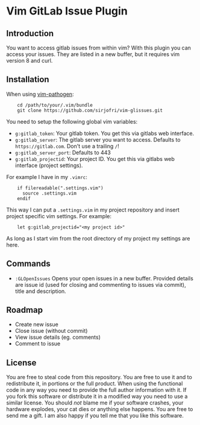 Vim GitLab Issue Plugin
=======================

Introduction
------------

You want to access gitlab issues from within vim? With this plugin you can
access your issues. They are listed in a new buffer, but it requires vim
version 8 and curl.

Installation
------------

When using [vim-pathogen][]:

        cd /path/to/your/.vim/bundle
        git clone https://github.com/sirjofri/vim-glissues.git

You need to setup the following global vim variables:

- `g:gitlab_token`: Your gitlab token. You get this via gitlabs web interface.
- `g:gitlab_server`: The gitlab server you want to access. Defaults to
  `https://gitlab.com`. Don't use a trailing `/`!
- `g:gitlab_server_port`: Defaults to 443
- `g:gitlab_projectid`: Your project ID. You get this via gitlabs web
  interface (project settings).

For example I have in my `.vimrc`:

        if filereadable(".settings.vim")
          source .settings.vim
        endif

This way I can put a `.settings.vim` in my project repository and insert
project specific vim settings. For example:

        let g:gitlab_projectid="<my project id>"

As long as I start vim from the root directory of my project my settings are
here.

Commands
--------

- `:GLOpenIssues` Opens your open issues in a new buffer. Provided details are
  issue id (used for closing and commenting to issues via commit), title and
  description.

Roadmap
-------

- Create new issue
- Close issue (without commit)
- View issue details (eg. comments)
- Comment to issue

License
-------

You are free to steal code from this repository. You are free to use it and to
redistribute it, in portions or the full product. When using the functional
code in any way you need to provide the full author information with it. If
you fork this software or distribute it in a modified way you need to use a
similar license. You should _not_ blame me if your software crashes, your
hardware explodes, your cat dies or anything else happens. You are free to
send me a gift. I am also happy if you tell me that you like this software.

[vim-pathogen]: https://github.com/tpope/vim-pathogen/

<!-- vim:tw=78:et:ts=8:sw=2:
-->
